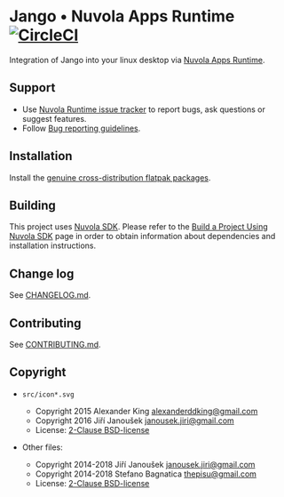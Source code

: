 Jango • Nuvola Apps Runtime [![CircleCI](https://circleci.com/gh/tiliado/nuvola-app-jango/tree/master.svg?style=svg)](https://circleci.com/gh/tiliado/nuvola-app-jango/tree/master)
===========================

Integration of Jango into your linux desktop via
[Nuvola Apps Runtime](https://github.com/tiliado/nuvolaruntime).

Support
-------

  - Use [Nuvola Runtime issue tracker](https://github.com/tiliado/nuvolaruntime/issues/new/choose)
    to report bugs, ask questions or suggest features.
  - Follow [Bug reporting guidelines](https://github.com/tiliado/nuvolaruntime/wiki/Bug-Reporting-Guidelines).

Installation
------------

Install the [genuine cross-distribution flatpak packages](https://nuvola.tiliado.eu/app/jango/).

Building
--------

This project uses [Nuvola SDK](https://github.com/tiliado/nuvolasdk#create-new-project). Please refer to
the [Build a Project Using Nuvola SDK](https://github.com/tiliado/nuvolasdk#build-a-project-using-nuvola-sdk)
page in order to obtain information about dependencies and installation instructions.

Change log
----------

See [CHANGELOG.md](./CHANGELOG.md).

Contributing
------------

See [CONTRIBUTING.md](./CONTRIBUTING.md).

Copyright
---------

  - `src/icon*.svg`
    + Copyright 2015 Alexander King <alexanderddking@gmail.com>
    + Copyright 2016 Jiří Janoušek <janousek.jiri@gmail.com>
    + License: [2-Clause BSD-license](./LICENSE-BSD.txt)

  - Other files:
    + Copyright 2014-2018 Jiří Janoušek <janousek.jiri@gmail.com>
    + Copyright 2014-2018 Stefano Bagnatica <thepisu@gmail.com>
    + License: [2-Clause BSD-license](./LICENSE-BSD.txt)


